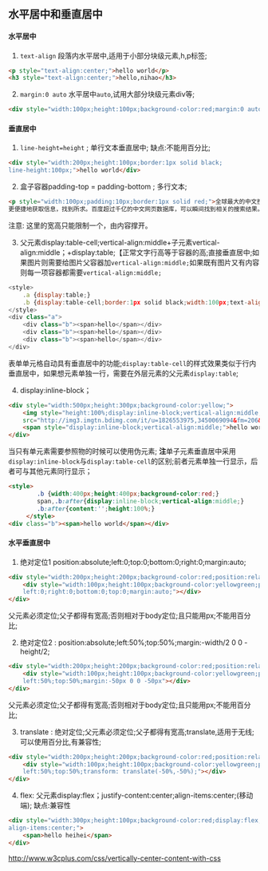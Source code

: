 ##  水平居中和垂直居中
####  水平居中

1.  `text-align` 段落内水平居中,适用于小部分块级元素,h,p标签;

```html
<p style="text-align:center;">hello world</p>
<h3 style="text-align:center;">hello,nihao</h3>
```

2. `margin:0 auto` 水平居中`auto`,试用大部分块级元素div等;

```html
<div style="width:100px;height:100px;background-color:red;margin:0 auto;"></div>
```

####  垂直居中

1. `line-height=height` ;   单行文本垂直居中; 缺点:不能用百分比;

```html
<div style="width:200px;height:100px;border:1px solid black;
line-height:100px;">hello world</div>
```
2. 盒子容器padding-top = padding-bottom ; 多行文本;

```html
<p style="width:100px;padding:10px;border:1px solid red;">全球最大的中文搜索引擎、致力于让网民
更便捷地获取信息，找到所求。百度超过千亿的中文网页数据库，可以瞬间找到相关的搜索结果。</p>
```
注意: 这里的宽高只能限制一个，由内容撑开。

3. 父元素display:table-cell;vertical-align:middle+子元素vertical-align:middle；+display:table;【正常文字行高等于容器的高;直接垂直居中;如果图片则需要给图片父容器加`vertical-align:middle;`如果既有图片又有内容则每一项容器都需要`vertical-align:middle;`

```js
<style>
    .a {display:table;}
    .b {display:table-cell;border:1px solid black;width:100px;text-align:center;line-height:30px;}
</style>
<div class="a">
    <div class="b"><span>hello</span></div>
    <div class="b"><span>hello</span></div>
    <div class="b"><span>hello</span></div>
</div>
```
表单单元格自动具有垂直居中的功能;`display:table-cell`的样式效果类似于行内垂直居中，如果想元素单独一行，需要在外层元素的父元素`display:table`;

4. display:inline-block；

```html
<div style="width:500px;height:300px;background-color:yellow;">
    <img style="height:100%;display:inline-block;vertical-align:middle;"
    src="http://img3.imgtn.bdimg.com/it/u=1826553975,3450069094&fm=206&gp=0.jpg" alt=""/>
    <span style="display:inline-block;vertical-align:middle;">hello world</span>
</div>
```
当只有单元素需要参照物的时候可以使用伪元素;
**注**单子元素垂直居中采用`display:inline-block`与`display:table-cell`的区别;前者元素单独一行显示，后者可与其他元素同行显示；

```html
<style>
        .b {width:400px;height:400px;background-color:red;}
        span,.b:after{display:inline-block;vertical-align:middle;}
        .b:after{content:'';height:100%;}
     </style>
<div class="b"><span>hello world</span></div>
```

#### 水平垂直居中

1. 绝对定位1 position:absolute;left:0;top:0;bottom:0;right:0;margin:auto;

```html
<div style="width:200px;height:200px;background-color:red;position:relative;">
    <div style="width:100px;height:100px;background-color:yellowgreen;position:absolute;
    left:0;right:0;bottom:0;top:0;margin:auto;"></div>
</div>
```
父元素必须定位;父子都得有宽高;否则相对于body定位;且只能用px;不能用百分比;

2. 绝对定位2 :  position:absolute;left:50%;top:50%;margin:-width/2 0 0 -height/2;

```html
<div style="width:200px;height:200px;background-color:red;position:relative;">
    <div style="width:100px;height:100px;background-color:yellowgreen;position:absolute;
    left:50%;top:50%;margin:-50px 0 0 -50px"></div>
</div>
```
父元素必须定位;父子都得有宽高;否则相对于body定位;且只能用px;不能用百分比;

3. translate : 绝对定位;父元素必须定位;父子都得有宽高;translate,适用于无线;可以使用百分比,有兼容性;

```html
<div style="width:200px;height:200px;background-color:red;position:relative;">
    <div style="width:100px;height:100px;background-color:yellowgreen;position:absolute;
    left:50%;top:50%;transform: translate(-50%,-50%);"></div>
</div>
```


4. flex: 父元素display:flex；justify-content:center;align-items:center;(移动端);
缺点:兼容性

```html
<div style="width:300px;height:100px;background-color:red;display:flex;justify-content:center;
align-items:center;">
    <span>hello heihei</span>
</div>
```

http://www.w3cplus.com/css/vertically-center-content-with-css